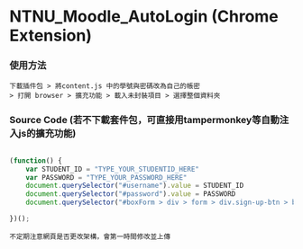 # NTNU_Moodle_AutoLogin (Chrome Extension)

### 使用方法
```
下載插件包 > 將content.js 中的學號與密碼改為自己的帳密
> 打開 browser > 擴充功能 > 載入未封裝項目 > 選擇整個資料夾
```

### Source Code (若不下載套件包，可直接用tampermonkey等自動注入js的擴充功能)

```javascript

(function() {
    var STUDENT_ID = "TYPE_YOUR_STUDENTID_HERE"
    var PASSWORD = "TYPE_YOUR_PASSWORD_HERE"
    document.querySelector("#username").value = STUDENT_ID
    document.querySelector("#password").value = PASSWORD
    document.querySelector("#boxForm > div > form > div.sign-up-btn > button").click()

})();
```

```
不定期注意網頁是否更改架構，會第一時間修改並上傳
```
